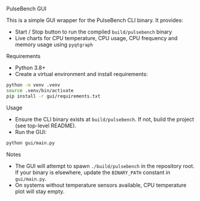 PulseBench GUI

This is a simple GUI wrapper for the PulseBench CLI binary. It provides:

- Start / Stop button to run the compiled `build/pulsebench` binary
- Live charts for CPU temperature, CPU usage, CPU frequency and memory usage using `pyqtgraph`

Requirements

- Python 3.8+
- Create a virtual environment and install requirements:

```bash
python -m venv .venv
source .venv/bin/activate
pip install -r gui/requirements.txt
```

Usage

- Ensure the CLI binary exists at `build/pulsebench`. If not, build the project (see top-level README).
- Run the GUI:

```bash
python gui/main.py
```

Notes

- The GUI will attempt to spawn `./build/pulsebench` in the repository root. If your binary is elsewhere, update the `BINARY_PATH` constant in `gui/main.py`.
- On systems without temperature sensors available, CPU temperature plot will stay empty.
